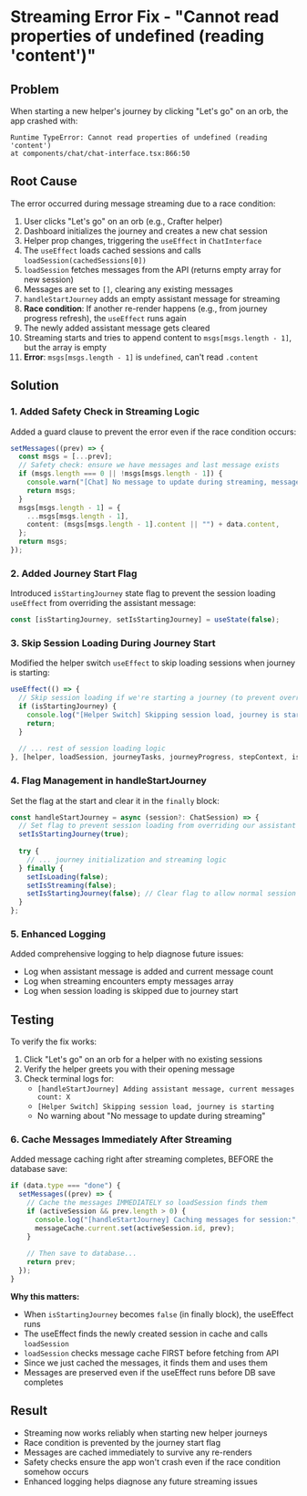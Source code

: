 # Streaming Error Fix - "Cannot read properties of undefined (reading 'content')"

## Problem
When starting a new helper's journey by clicking "Let's go" on an orb, the app crashed with:

```
Runtime TypeError: Cannot read properties of undefined (reading 'content')
at components/chat/chat-interface.tsx:866:50
```

## Root Cause
The error occurred during message streaming due to a race condition:

1. User clicks "Let's go" on an orb (e.g., Crafter helper)
2. Dashboard initializes the journey and creates a new chat session
3. Helper prop changes, triggering the `useEffect` in `ChatInterface`
4. The `useEffect` loads cached sessions and calls `loadSession(cachedSessions[0])`
5. `loadSession` fetches messages from the API (returns empty array for new session)
6. Messages are set to `[]`, clearing any existing messages
7. `handleStartJourney` adds an empty assistant message for streaming
8. **Race condition**: If another re-render happens (e.g., from journey progress refresh), the `useEffect` runs again
9. The newly added assistant message gets cleared
10. Streaming starts and tries to append content to `msgs[msgs.length - 1]`, but the array is empty
11. **Error**: `msgs[msgs.length - 1]` is `undefined`, can't read `.content`

## Solution

### 1. Added Safety Check in Streaming Logic
Added a guard clause to prevent the error even if the race condition occurs:

```typescript
setMessages((prev) => {
  const msgs = [...prev];
  // Safety check: ensure we have messages and last message exists
  if (msgs.length === 0 || !msgs[msgs.length - 1]) {
    console.warn("[Chat] No message to update during streaming, messages count:", msgs.length);
    return msgs;
  }
  msgs[msgs.length - 1] = {
    ...msgs[msgs.length - 1],
    content: (msgs[msgs.length - 1].content || "") + data.content,
  };
  return msgs;
});
```

### 2. Added Journey Start Flag
Introduced `isStartingJourney` state flag to prevent the session loading `useEffect` from overriding the assistant message:

```typescript
const [isStartingJourney, setIsStartingJourney] = useState(false);
```

### 3. Skip Session Loading During Journey Start
Modified the helper switch `useEffect` to skip loading sessions when journey is starting:

```typescript
useEffect(() => {
  // Skip session loading if we're starting a journey (to prevent override of assistant message)
  if (isStartingJourney) {
    console.log("[Helper Switch] Skipping session load, journey is starting");
    return;
  }
  
  // ... rest of session loading logic
}, [helper, loadSession, journeyTasks, journeyProgress, stepContext, isStartingJourney]);
```

### 4. Flag Management in handleStartJourney
Set the flag at the start and clear it in the `finally` block:

```typescript
const handleStartJourney = async (session?: ChatSession) => {
  // Set flag to prevent session loading from overriding our assistant message
  setIsStartingJourney(true);
  
  try {
    // ... journey initialization and streaming logic
  } finally {
    setIsLoading(false);
    setIsStreaming(false);
    setIsStartingJourney(false); // Clear flag to allow normal session loading
  }
};
```

### 5. Enhanced Logging
Added comprehensive logging to help diagnose future issues:
- Log when assistant message is added and current message count
- Log when streaming encounters empty messages array
- Log when session loading is skipped due to journey start

## Testing
To verify the fix works:

1. Click "Let's go" on an orb for a helper with no existing sessions
2. Verify the helper greets you with their opening message
3. Check terminal logs for:
   - `[handleStartJourney] Adding assistant message, current messages count: X`
   - `[Helper Switch] Skipping session load, journey is starting`
   - No warning about "No message to update during streaming"

### 6. Cache Messages Immediately After Streaming
Added message caching right after streaming completes, BEFORE the database save:

```typescript
if (data.type === "done") {
  setMessages((prev) => {
    // Cache the messages IMMEDIATELY so loadSession finds them
    if (activeSession && prev.length > 0) {
      console.log("[handleStartJourney] Caching messages for session:", activeSession.id);
      messageCache.current.set(activeSession.id, prev);
    }
    
    // Then save to database...
    return prev;
  });
}
```

**Why this matters:**
- When `isStartingJourney` becomes `false` (in finally block), the useEffect runs
- The useEffect finds the newly created session in cache and calls `loadSession`
- `loadSession` checks message cache FIRST before fetching from API
- Since we just cached the messages, it finds them and uses them
- Messages are preserved even if the useEffect runs before DB save completes

## Result
- Streaming now works reliably when starting new helper journeys
- Race condition is prevented by the journey start flag
- Messages are cached immediately to survive any re-renders
- Safety checks ensure the app won't crash even if the race condition somehow occurs
- Enhanced logging helps diagnose any future streaming issues

